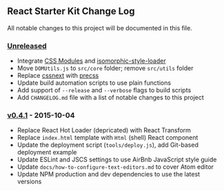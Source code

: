 ## React Starter Kit Change Log

All notable changes to this project will be documented in this file.

### [Unreleased][unreleased]

- Integrate [CSS Modules](https://github.com/css-modules/css-modules) and
  [isomorphic-style-loader](https://github.com/kriasoft/isomorphic-style-loader)
- Move `DOMUtils.js` to `src/core` folder; remove `src/utils` folder
- Replace [cssnext](http://cssnext.io/) with [precss](https://github.com/jonathantneal/precss)
- Update build automation scripts to use plain functions
- Add support of `--release` and `--verbose` flags to build scripts
- Add `CHANGELOG.md` file with a list of notable changes to this project

### [v0.4.1] - 2015-10-04

- Replace React Hot Loader (depricated) with React Transform
- Replace `index.html` template with `Html` (shell) React component
- Update the deployment script (`tools/deploy.js`), add Git-based deployment example
- Update ESLint and JSCS settings to use AirBnb JavaScript style guide
- Update `docs/how-to-configure-text-editors.md` to cover Atom editor
- Update NPM production and dev dependencies to use the latest versions

[unreleased]: https://github.com/kriasoft/react-starter-kit/compare/v0.4.1...HEAD
[v0.4.1]: https://github.com/kriasoft/react-starter-kit/compare/v0.4.0...v0.4.1
